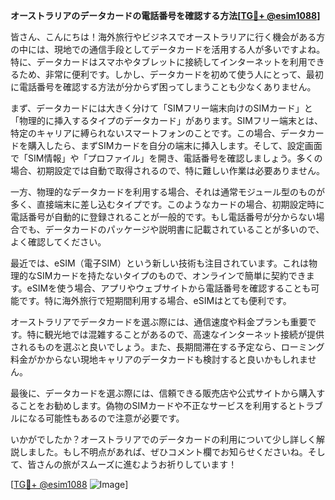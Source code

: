 **オーストラリアのデータカードの電話番号を確認する方法[[TG💪+ @esim1088](https://t.me/s/esim1088)]**

皆さん、こんにちは！海外旅行やビジネスでオーストラリアに行く機会がある方の中には、現地での通信手段としてデータカードを活用する人が多いですよね。特に、データカードはスマホやタブレットに接続してインターネットを利用できるため、非常に便利です。しかし、データカードを初めて使う人にとって、最初に電話番号を確認する方法が分からず困ってしまうことも少なくありません。

まず、データカードには大きく分けて「SIMフリー端末向けのSIMカード」と「物理的に挿入するタイプのデータカード」があります。SIMフリー端末とは、特定のキャリアに縛られないスマートフォンのことです。この場合、データカードを購入したら、まずSIMカードを自分の端末に挿入します。そして、設定画面で「SIM情報」や「プロファイル」を開き、電話番号を確認しましょう。多くの場合、初期設定では自動で取得されるので、特に難しい作業は必要ありません。

一方、物理的なデータカードを利用する場合、それは通常モジュール型のものが多く、直接端末に差し込むタイプです。このようなカードの場合、初期設定時に電話番号が自動的に登録されることが一般的です。もし電話番号が分からない場合でも、データカードのパッケージや説明書に記載されていることが多いので、よく確認してください。

最近では、eSIM（電子SIM）という新しい技術も注目されています。これは物理的なSIMカードを持たないタイプのもので、オンラインで簡単に契約できます。eSIMを使う場合、アプリやウェブサイトから電話番号を確認することも可能です。特に海外旅行で短期間利用する場合、eSIMはとても便利です。

オーストラリアでデータカードを選ぶ際には、通信速度や料金プランも重要です。特に観光地では混雑することがあるので、高速なインターネット接続が提供されるものを選ぶと良いでしょう。また、長期間滞在する予定なら、ローミング料金がかからない現地キャリアのデータカードも検討すると良いかもしれません。

最後に、データカードを選ぶ際には、信頼できる販売店や公式サイトから購入することをお勧めします。偽物のSIMカードや不正なサービスを利用するとトラブルになる可能性もあるので注意が必要です。

いかがでしたか？オーストラリアでのデータカードの利用について少し詳しく解説しました。もし不明点があれば、ぜひコメント欄でお知らせくださいね。そして、皆さんの旅がスムーズに進むようお祈りしています！

[[TG💪+ @esim1088](https://t.me/s/esim1088) ![Image](https://i.postimg.cc/Y0z9fWf4/image.png)]